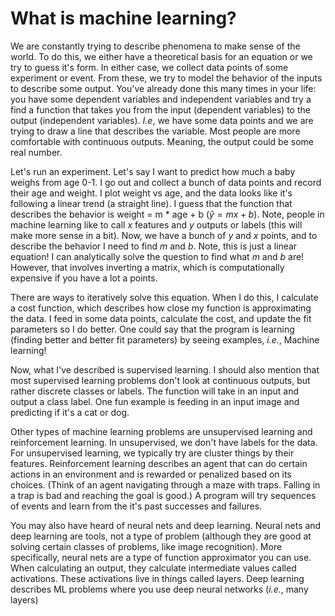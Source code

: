 # What is machine learning?

We are constantly trying to describe phenomena to make sense of the world. To do this, we either have a theoretical basis for an equation or we try to guess it's form. In either case, we collect data points of some experiment or event. From these, we try to model the behavior of the inputs to describe some output. You've already done this many times in your life: you have some dependent variables and independent variables and try a find a function that takes you from the input (dependent variables) to the output (independent variables). _I.e_, we have some data points and we are trying to draw a line that describes the variable.  Most people are more comfortable with continuous outputs. Meaning, the output could be some real number. 

Let's run an experiment.  Let's say I want to predict how much a baby weighs from age 0-1. I go out and collect a bunch of data points and record their age and weight. I plot weight vs age, and the data looks like it's following a linear trend (a straight line). I guess that the function that describes the behavior is weight = m * age + b ($\hat{y} = m x + b$). Note, people in machine learning like to call $x$ features and $y$ outputs or labels (this will make more sense in a bit). Now, we have a bunch of $y$ and $x$ points, and to describe the behavior I need to find $m$ and $b$. Note, this is just a linear equation! I can analytically solve the question to find what $m$ and $b$ are! However, that involves inverting a matrix, which is computationally expensive if you have a lot a points.

There are ways to iteratively solve this equation. When I do this, I calculate a cost function, which describes how close my function is approximating the data.  I feed in some data points, calculate the cost, and update the fit parameters so I do better.  One could say that the program is learning (finding better and better fit parameters) by seeing examples, _i.e._, Machine learning!

Now, what I've described is supervised learning. I should also mention that most supervised learning problems don't look at continuous outputs, but rather discrete classes or labels.  The function will take in an input and output a class label. One fun example is feeding in an input image and predicting if it's a cat or dog. 

Other types of machine learning problems are unsupervised learning and reinforcement learning.  In unsupervised, we don't have labels for the data. For unsupervised learning, we typically try are cluster things by their features. Reinforcement learning describes an agent that can do certain actions in an environment and is rewarded or penalized based on its choices. (Think of an agent navigating through a maze with traps. Falling in a trap is bad and reaching the goal is good.) A program will try sequences of events and learn from the it's past successes and failures.

You may also have heard of neural nets and deep learning.  Neural nets and deep learning are tools, not a type of problem (although they are good at solving certain classes of problems, like image recognition). More specifically, neural nets are a type of function approximator you can use. When calculating an output, they calculate intermediate values called activations. These activations live in things called layers.  Deep learning describes ML problems where you use deep neural networks (_i.e._, many layers) 


